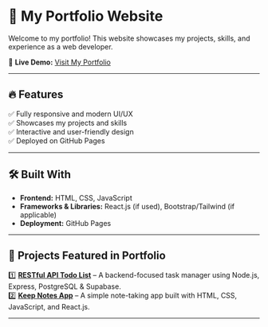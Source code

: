 # 🌟 My Portfolio Website  

Welcome to my portfolio! This website showcases my projects, skills, and experience as a web developer.  

🚀 **Live Demo:** [Visit My Portfolio](https://tahreeminamdar22.github.io/Portfolio/)  

---

## 🔥 Features  
✅ Fully responsive and modern UI/UX  
✅ Showcases my projects and skills  
✅ Interactive and user-friendly design  
✅ Deployed on GitHub Pages  

---

## 🛠️ Built With  
- **Frontend:** HTML, CSS, JavaScript  
- **Frameworks & Libraries:** React.js (if used), Bootstrap/Tailwind (if applicable)  
- **Deployment:** GitHub Pages  

---

## 📂 Projects Featured in Portfolio  
1️⃣ **[RESTful API Todo List](https://backend-project-flax.vercel.app/)** – A backend-focused task manager using Node.js, Express, PostgreSQL & Supabase.  
2️⃣ **[Keep Notes App](https://keep-notes-app-rouge.vercel.app/)** – A simple note-taking app built with HTML, CSS, JavaScript, and React.js.  

---
